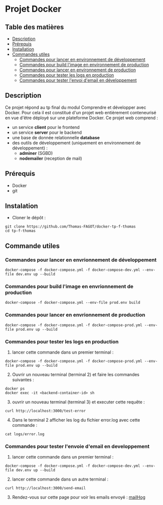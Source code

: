 # Projet Docker

## Table des matières
- [Description](#description)
- [Prérequis](#prérequis)
- [Installation](#installation)
- [Commandes utiles](#commandes-utiles)
  - [Commandes pour lancer en environnement de développement](#commandes-pour-lancer-en-environnement-de-développement)
  - [Commandes pour build l'image en environnement de production](#commandes-pour-build-limage-en-environnement-de-production)
  - [Commandes pour lancer en environnement de production](#commandes-pour-lancer-en-environnement-de-production)
  - [Commandes pour tester les logs en production](#commandes-pour-tester-les-logs-en-production)
  - [Commandes pour tester l'envoi d'email en développement](#commandes-pour-tester-lenvoi-demail-en-développement)


## Description
Ce projet répond au tp final du modul Comprendre et développer avec Docker.
Pour cela il est constitué d'un projet web entièrement conteneurisé en vue d'être déployé sur une plateforme Docker.
Ce projet web comprend : 
- un service **client** pour le frontend
- un service **server** pour le backend
- une base de donnée relationnelle **database**
- des outils de développement (uniquement en environnement de développement) : 
    - **adminer** (SGBD) 
    - **nodemailer** (reception de mail)

## Prérequis
- Docker
- git

## Instalation
- Cloner le dépôt : 
```
git clone https://github.com/Thomas-FAGOT/docker-tp-f-thomas
cd tp-f-thomas
```

## Commande utiles
### Commandes pour lancer en envrionnement de développement
```
docker-compose -f docker-compose.yml -f docker-compose-dev.yml --env-file dev.env up --build
```

### Commandes pour build l'image en envrionnement de production
```
docker-compose -f docker-compose.yml --env-file prod.env build
```

### Commandes pour lancer en envrionnement de production
```
docker-compose -f docker-compose.yml -f docker-compose-prod.yml --env-file prod.env up --build
```

### Commandes pour tester les logs en production
1. lancer cette commande dans un premier terminal : 
```
docker-compose -f docker-compose.yml -f docker-compose-prod.yml --env-file prod.env up --build
```
2. Ouvrir un nouveau terminal (terminal 2) et faire les commandes suivantes : 
```
docker ps
docker exec -it <backend-container-id> sh
```
3. ouvrir un nouveau terminal (terminal 3) et executer cette requête : 
```
curl http://localhost:3000/test-error
```
4. Dans le terminal 2 afficher les log du fichier error.log avec cette commande : 
```
cat logs/error.log
```

### Commandes pour tester l'envoie d'email en developpement
1. lancer cette commande dans un premier terminal : 
```
docker-compose -f docker-compose.yml -f docker-compose-dev.yml --env-file dev.env up --build
```
2. lancer cette commande dans un autre terminal : 
```
curl http://localhost:3000/send-email
```
3. Rendez-vous sur cette page pour voir les emails envoyé : [mailHog](http://localhost:8025)